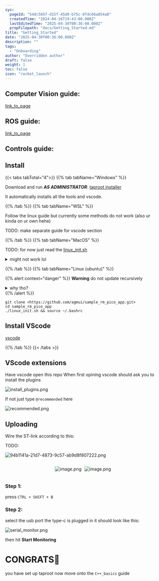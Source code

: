 ```yaml
---
sys:
  pageId: "54dc585f-d15f-45d0-b75c-8fdc66a854a8"
  createdTime: "2024-04-16T19:43:00.000Z"
  lastEditedTime: "2025-04-30T00:36:00.000Z"
  propFilepath: "docs/Getting_Started.md"
title: "Getting_Started"
date: "2025-04-30T00:36:00.000Z"
description: ""
tags:
  - "Onboarding"
author: "Overridden author"
draft: false
weight: 1
toc: false
icon: "rocket_launch"
---
```


## Computer Vision guide:

[link_to_page](86d45bc0-388b-4d26-8848-44f255f73d0e)

## ROS guide:

[link_to_page](3c76c1de-ec8f-46d6-8b0a-294005edc2d5)

## Controls guide:

## Install

{{< tabs tabTotal="4">}}
{{% tab tabName="Windows" %}}

Download and run _**AS ADMINISTRATOR**_: [taproot installer](https://github.com/Thornbots/TeachingFreshies/releases/tag/1.0)

It automatically installs all the tools and vscode.

{{% /tab %}}
{{% tab tabName="WSL" %}}

Follow the linux guide but currently some methods do not work (also ur kinda on ur own hehe)

TODO: make separate guide for vscode section

{{% /tab %}}
{{% tab tabName="MacOS" %}}

TODO: for now just read the [linux_init.sh](https://github.com/agmui/sample_rm_pico_app/blob/main/linux_init.sh)

<details>
<summary>might not work lol</summary>

`brew install libusb pkg-config`

Next install: [vscode](https://code.visualstudio.com/Download)

</details>

{{% /tab %}}
{{% tab tabName="Linux (ubuntu)" %}}

{{% alert context="danger" %}}
**Warning** do not update recursively
<details>
<summary>why tho?</summary>
There are some submodules that may go on for a while (like tinyusb) and I highly
recommend you don't need to get them.
If you want to see what submodules I update just look in `linux_init.sh`
</details>
{{% /alert %}}

```shell
git clone <https://github.com/agmui/sample_rm_pico_app.git>
cd sample_rm_pico_app
./linux_init.sh && source ~/.bashrc
```

## Install VScode

[vscode](https://code.visualstudio.com/Download)

{{% /tab %}}
{{< /tabs >}}

## VScode extensions

Have vscode open this repo
When first opining vscode should ask you to install the plugins

![install_plugins.png](https://prod-files-secure.s3.us-west-2.amazonaws.com/d518164a-d88e-44d1-a4ee-3adb3bd8bce0/89bd30f0-1825-4e77-867b-0a41ce370880/install_plugins.png?X-Amz-Algorithm=AWS4-HMAC-SHA256&X-Amz-Content-Sha256=UNSIGNED-PAYLOAD&X-Amz-Credential=ASIAZI2LB466R55SUDEJ%2F20250605%2Fus-west-2%2Fs3%2Faws4_request&X-Amz-Date=20250605T121630Z&X-Amz-Expires=3600&X-Amz-Security-Token=IQoJb3JpZ2luX2VjEGwaCXVzLXdlc3QtMiJHMEUCIFqlyueDrubsbVN9m60HLCTkXsep0t1qTkwfwSMa%2F0V0AiEA9d4GBfva%2BtRcblH7y6zL8Xj6thwRHbdd%2BPS0lz4Byv8q%2FwMIRRAAGgw2Mzc0MjMxODM4MDUiDFMtf7btcI1KsrH4bCrcA7CfYVZHcorDzXEJIY3oOBM%2F0ebQSgGtxCX2n1yZcIY%2FWv9KmfLjqs3Ckj4W%2FNirD4VrNAvFL6C%2BwNyZkU5yF0u1JDqWRgn6dr1JZzmMtSpLN82RZDHEk7hueX1BtKA4qV14uD2bAuCr4lcgrlGZPARy%2FGT%2Bnlimanru9vdzq2FMoZG9D8cshx2bY3dn8UJTicOQp%2BZi4Gh%2FwSrJA0PhTqdPBFVxNZ5nAi6qasF%2BCnzXguhjeTsnyQ0SUsf9zfZANXCB%2BL45uMgg1uIvfNr25hQLw7IMaSFK2llUmWrWr0OikhHcVXqsmW%2B9OPcLBiZk1KorUVfXI7wagiBY6wtZAMJkW552luVP4w2D2gtrJJ6Xqr%2F%2FKZpsnTlJkp4KIs8Juys4oi0UBqd1wiLuKK7vWOJkYJpEpC8IFeZqh9K55%2BMM2oeLfiXSQNSiQRw6VRSUxEZUCb64OB3KQskykYUOYsyoAejDxCjWce%2Fi%2F74sIJAFYbL1DpSxxhN9ylfytoS8hOWwKACl4zxTrb0jbsafP1ItM8gaIC529KTMPudR8R8QBvpIohmmkcCZh9C4gQ6lBIxIjMzoQx0qbjtryDixfxMzunPVPd60hlthJk68PVjRRMzLxN9qsvEReXloMP%2BMhsIGOqUBUmQ9v3%2Bo3RcSUtbsHC%2FsQ3J%2BcTFk86%2Fhve2Sv572UQTkMmh9HGI6N1QEDKiTyEjF38JkSqq4qdX5eGIksD0W5Gx7k5OItHfAGwaubNB4kXTSWZO74V%2FKeMDVyMSepX%2BJfISYWiU2YD8wJOr8n%2BVrSOIWn4HICQGcVItkeEqtTLWU9OAM0AfCV4Em%2B9H6I29lSJbzmefaXmJAyrw%2Bko%2FtSph094QA&X-Amz-Signature=349bc042dbe323be2093428e472106c8a5583c3efbf3a634519137ada5f204a6&X-Amz-SignedHeaders=host&x-id=GetObject)

If not just type `@recommended` here  

![recommended.png](https://prod-files-secure.s3.us-west-2.amazonaws.com/d518164a-d88e-44d1-a4ee-3adb3bd8bce0/61e661e9-5d85-4dfc-be0d-8d2097a5e793/recommended.png?X-Amz-Algorithm=AWS4-HMAC-SHA256&X-Amz-Content-Sha256=UNSIGNED-PAYLOAD&X-Amz-Credential=ASIAZI2LB466R55SUDEJ%2F20250605%2Fus-west-2%2Fs3%2Faws4_request&X-Amz-Date=20250605T121630Z&X-Amz-Expires=3600&X-Amz-Security-Token=IQoJb3JpZ2luX2VjEGwaCXVzLXdlc3QtMiJHMEUCIFqlyueDrubsbVN9m60HLCTkXsep0t1qTkwfwSMa%2F0V0AiEA9d4GBfva%2BtRcblH7y6zL8Xj6thwRHbdd%2BPS0lz4Byv8q%2FwMIRRAAGgw2Mzc0MjMxODM4MDUiDFMtf7btcI1KsrH4bCrcA7CfYVZHcorDzXEJIY3oOBM%2F0ebQSgGtxCX2n1yZcIY%2FWv9KmfLjqs3Ckj4W%2FNirD4VrNAvFL6C%2BwNyZkU5yF0u1JDqWRgn6dr1JZzmMtSpLN82RZDHEk7hueX1BtKA4qV14uD2bAuCr4lcgrlGZPARy%2FGT%2Bnlimanru9vdzq2FMoZG9D8cshx2bY3dn8UJTicOQp%2BZi4Gh%2FwSrJA0PhTqdPBFVxNZ5nAi6qasF%2BCnzXguhjeTsnyQ0SUsf9zfZANXCB%2BL45uMgg1uIvfNr25hQLw7IMaSFK2llUmWrWr0OikhHcVXqsmW%2B9OPcLBiZk1KorUVfXI7wagiBY6wtZAMJkW552luVP4w2D2gtrJJ6Xqr%2F%2FKZpsnTlJkp4KIs8Juys4oi0UBqd1wiLuKK7vWOJkYJpEpC8IFeZqh9K55%2BMM2oeLfiXSQNSiQRw6VRSUxEZUCb64OB3KQskykYUOYsyoAejDxCjWce%2Fi%2F74sIJAFYbL1DpSxxhN9ylfytoS8hOWwKACl4zxTrb0jbsafP1ItM8gaIC529KTMPudR8R8QBvpIohmmkcCZh9C4gQ6lBIxIjMzoQx0qbjtryDixfxMzunPVPd60hlthJk68PVjRRMzLxN9qsvEReXloMP%2BMhsIGOqUBUmQ9v3%2Bo3RcSUtbsHC%2FsQ3J%2BcTFk86%2Fhve2Sv572UQTkMmh9HGI6N1QEDKiTyEjF38JkSqq4qdX5eGIksD0W5Gx7k5OItHfAGwaubNB4kXTSWZO74V%2FKeMDVyMSepX%2BJfISYWiU2YD8wJOr8n%2BVrSOIWn4HICQGcVItkeEqtTLWU9OAM0AfCV4Em%2B9H6I29lSJbzmefaXmJAyrw%2Bko%2FtSph094QA&X-Amz-Signature=7de8a7718a779c0d08780aaa03ad3403cd228c50f3e3dbd58c46136353b99be7&X-Amz-SignedHeaders=host&x-id=GetObject)

## Uploading

Wire the ST-link according to this:

TODO:

![94b1141a-21d7-4873-9c57-ab9d8f807222.png](https://prod-files-secure.s3.us-west-2.amazonaws.com/d518164a-d88e-44d1-a4ee-3adb3bd8bce0/e5fad17d-ab82-4300-9f4c-505ab4b1202c/94b1141a-21d7-4873-9c57-ab9d8f807222.png?X-Amz-Algorithm=AWS4-HMAC-SHA256&X-Amz-Content-Sha256=UNSIGNED-PAYLOAD&X-Amz-Credential=ASIAZI2LB466R55SUDEJ%2F20250605%2Fus-west-2%2Fs3%2Faws4_request&X-Amz-Date=20250605T121630Z&X-Amz-Expires=3600&X-Amz-Security-Token=IQoJb3JpZ2luX2VjEGwaCXVzLXdlc3QtMiJHMEUCIFqlyueDrubsbVN9m60HLCTkXsep0t1qTkwfwSMa%2F0V0AiEA9d4GBfva%2BtRcblH7y6zL8Xj6thwRHbdd%2BPS0lz4Byv8q%2FwMIRRAAGgw2Mzc0MjMxODM4MDUiDFMtf7btcI1KsrH4bCrcA7CfYVZHcorDzXEJIY3oOBM%2F0ebQSgGtxCX2n1yZcIY%2FWv9KmfLjqs3Ckj4W%2FNirD4VrNAvFL6C%2BwNyZkU5yF0u1JDqWRgn6dr1JZzmMtSpLN82RZDHEk7hueX1BtKA4qV14uD2bAuCr4lcgrlGZPARy%2FGT%2Bnlimanru9vdzq2FMoZG9D8cshx2bY3dn8UJTicOQp%2BZi4Gh%2FwSrJA0PhTqdPBFVxNZ5nAi6qasF%2BCnzXguhjeTsnyQ0SUsf9zfZANXCB%2BL45uMgg1uIvfNr25hQLw7IMaSFK2llUmWrWr0OikhHcVXqsmW%2B9OPcLBiZk1KorUVfXI7wagiBY6wtZAMJkW552luVP4w2D2gtrJJ6Xqr%2F%2FKZpsnTlJkp4KIs8Juys4oi0UBqd1wiLuKK7vWOJkYJpEpC8IFeZqh9K55%2BMM2oeLfiXSQNSiQRw6VRSUxEZUCb64OB3KQskykYUOYsyoAejDxCjWce%2Fi%2F74sIJAFYbL1DpSxxhN9ylfytoS8hOWwKACl4zxTrb0jbsafP1ItM8gaIC529KTMPudR8R8QBvpIohmmkcCZh9C4gQ6lBIxIjMzoQx0qbjtryDixfxMzunPVPd60hlthJk68PVjRRMzLxN9qsvEReXloMP%2BMhsIGOqUBUmQ9v3%2Bo3RcSUtbsHC%2FsQ3J%2BcTFk86%2Fhve2Sv572UQTkMmh9HGI6N1QEDKiTyEjF38JkSqq4qdX5eGIksD0W5Gx7k5OItHfAGwaubNB4kXTSWZO74V%2FKeMDVyMSepX%2BJfISYWiU2YD8wJOr8n%2BVrSOIWn4HICQGcVItkeEqtTLWU9OAM0AfCV4Em%2B9H6I29lSJbzmefaXmJAyrw%2Bko%2FtSph094QA&X-Amz-Signature=fc3139a06fcc82f273a12e21beec03735ae1556be1f4e73d69aa3b5a54a18fd0&X-Amz-SignedHeaders=host&x-id=GetObject)

<div style="display: flex;flex-direction: row; column-gap:10px; max-width: 630px;justify-content: center;">
<div>

![image.png](https://prod-files-secure.s3.us-west-2.amazonaws.com/d518164a-d88e-44d1-a4ee-3adb3bd8bce0/210ecb78-1116-4d7b-b9b7-2292f66fa2c2/image.png?X-Amz-Algorithm=AWS4-HMAC-SHA256&X-Amz-Content-Sha256=UNSIGNED-PAYLOAD&X-Amz-Credential=ASIAZI2LB466UPHXXANU%2F20250605%2Fus-west-2%2Fs3%2Faws4_request&X-Amz-Date=20250605T121634Z&X-Amz-Expires=3600&X-Amz-Security-Token=IQoJb3JpZ2luX2VjEGwaCXVzLXdlc3QtMiJHMEUCICU21AXlGxEc0F9UM%2BbAhLGTRZ8U3ql5nSFnTr1TbZhYAiEAvTwC0oPHLNThemQtRgRTMA%2B1e83F0%2BFaOXXsmve8wf0q%2FwMIRRAAGgw2Mzc0MjMxODM4MDUiDJVzFulzHxJwlj3tBCrcA8fJXTtB2bs5D7VIdPoI4crmq2WJotejHQH6iCHFedpL8EIerKdZx4Vc3rl%2BvbxhXKBGsanhrHRczLLRTZqOScdKWNvEY95wzpXCtYmWlcf0zYCAV2HdgekWIzhGo5ab8RZVqfsf9lM3PS9r85QuK19Veaqqxh%2BYk2VJ7MK1LCNpIDwgj4N0oDmS8T9A7yKoNoysoHxYLG77NYYUh4BMOtJO5Y5ZZ1liI%2BHjIYyhp%2BojAQYC%2BW0gvl4h9sq3pVh%2FzW4phFT6GuD1ekdipeivFPrbQ0%2FuKfZCJwIQGHqBBJW1k1Qt7%2FQnIYGYUnKeyKBCbtd2oigXztNIiRrEylRFFMigdl9GtH3T4AvZa0Nilz9KhkA9Yglk7XRpuovCx9uxhknL%2FJnJBJbTgUOXiutD2y6PpKvCjeJEJ6mibo5Wxxr2QNpvrdrInVZeLp%2Fk5Ap9vYrPmpuM3zabi0vVEKjAIHLYDcWtxKp2OaxqduFssFiN6H9AMVaQYzU0VwqqlGouxdfkbkxGDD1YiWXjA8%2BOx32QGWh2cDDybm31rm1MARxW2JNfYZYTQEtau%2Fy7eKoIXwG2nmHCLvZY0R2vLr6mAqHDHaBp%2BSj3jucfiwPeEa9Omv1AWAC8n7KsMQn7MIaNhsIGOqUBa3BJyhCjSM%2BmP2o9MpK4PGhQovrtxTDhkLrlSbHhw1r%2FoMDzCqmn51I1QosCeKJeqgjr5wCFpdiGz1hV%2FiMOb%2FEGO4MrSItbBYPDFCjmHfvwrGa9eL%2B6GaLWtUuDWkwYM1CmQBW6SZJCletsb%2FADO%2FLARgP5cO4EdMk%2BadVUwoTJvODfBCnT%2FBMxSTuHMcLOQEePpDCNtISxEfQE9ldHZmlBIpn9&X-Amz-Signature=a0ee9ae2850fba2aea033bdf2aa53754fc4161aa129997dc3215ad3e1c516df8&X-Amz-SignedHeaders=host&x-id=GetObject)

</div>
<div>

![image.png](https://prod-files-secure.s3.us-west-2.amazonaws.com/d518164a-d88e-44d1-a4ee-3adb3bd8bce0/33a0fd0f-8ca6-4a86-8e09-26e95ded1fff/image.png?X-Amz-Algorithm=AWS4-HMAC-SHA256&X-Amz-Content-Sha256=UNSIGNED-PAYLOAD&X-Amz-Credential=ASIAZI2LB466WC42O6FN%2F20250605%2Fus-west-2%2Fs3%2Faws4_request&X-Amz-Date=20250605T121634Z&X-Amz-Expires=3600&X-Amz-Security-Token=IQoJb3JpZ2luX2VjEGwaCXVzLXdlc3QtMiJHMEUCIQCWeq9IIjLY048pkiQKmjWJH3zT221hzHvYyOVOKkn1wwIgKUIMa9o3xoNLg9rBSPquq0lHAg4qzqO0Dso3kwQRIq4q%2FwMIRRAAGgw2Mzc0MjMxODM4MDUiDL4bgA18e%2BfIpLOUiCrcAxNTNuQmtQfzxXk6%2B8RjvjGTj8iGDl6Vg223HF5wB23gLdpuo86s08WHcVSQaVUinuMzPF3Uq1pL30BhvfD1o1t6AMSXJK5TNyPGvzT%2BSjKWWtnuAPhi%2BhOSjF7eWyo12aDP9YoeCbdviEd5JHZQSnEWYW%2FDlhNiqOKhZS9FmvO6wVG8iMyY7ypLIZ%2FJqGnR%2BsxqwFOwxI10fSzpX7B3p%2BQGoK4HYgYhnYekb0dp9irEV00uuR91pKWZm6JXFQptpdprWJAcXVBVpPWfGLUJdBeoqpA705hbvhLnN5Dfm1lZclFTbC2xMwJasw9fBFZ30o2EQqWNt%2FxvbBMzuTVf2ReHXNJxz6nJLIJ%2FdS1aI5TwOcP9viXPtdRhMx4NW3gZeBs%2FiBLNsomhGRYA6UEPejPJo%2BQ0SYeFTQ6zgRI%2F%2FR1qzgXUbGkBRZZgprz1OMGksa21XVMfkLHthF0hbCNKg2mAqFNwk7lbcRTfiFFWjBApZ4E1t%2FnhupxTo80yJz92PIT4266%2Br8iDwfcqeYCdkjLyiLcquWp7jihtymab%2Fjmxpoy7GNUbbYjBSO6qWxwP8LhXmsJpeF41erUlZrPLokalON%2B3vE4aJQKqs0cPgmVd5OBmgH6CiogumdvkMMOMhsIGOqUBrRJKRiEcbH0z8Y%2FLiRD1bpeFxyuQs5aKfYWELpe1AD%2F5rMl6a%2Fzbi7l0gjoi8gpjyOELGVRDFQE9%2BEV5SNKJwaWCa7%2B%2F1Eq4DYW7Kthz52jakBnz2sbjC10Ozob5GxubDI0GRChl6puqusUJieANrDLCSDZcJagEIy97uk4PiCFKWY9cCVRvmbjsToH1KboTaYhCsnpmaD%2Blzi2O9b704mx1Mh4T&X-Amz-Signature=62d53f8957b50ed5dfc27483b220bd15f8f3c6fe3a8a73fcd36a0116f76cdf6b&X-Amz-SignedHeaders=host&x-id=GetObject)

</div>
</div>

### Step 1:

press `CTRL + SHIFT + B`

### Step 2:

select the usb port the type-c is plugged in it should look like this:

![serial_monitor.png](https://prod-files-secure.s3.us-west-2.amazonaws.com/d518164a-d88e-44d1-a4ee-3adb3bd8bce0/f03f4774-05d4-4393-b6a0-d5efb6d315ab/serial_monitor.png?X-Amz-Algorithm=AWS4-HMAC-SHA256&X-Amz-Content-Sha256=UNSIGNED-PAYLOAD&X-Amz-Credential=ASIAZI2LB466R55SUDEJ%2F20250605%2Fus-west-2%2Fs3%2Faws4_request&X-Amz-Date=20250605T121630Z&X-Amz-Expires=3600&X-Amz-Security-Token=IQoJb3JpZ2luX2VjEGwaCXVzLXdlc3QtMiJHMEUCIFqlyueDrubsbVN9m60HLCTkXsep0t1qTkwfwSMa%2F0V0AiEA9d4GBfva%2BtRcblH7y6zL8Xj6thwRHbdd%2BPS0lz4Byv8q%2FwMIRRAAGgw2Mzc0MjMxODM4MDUiDFMtf7btcI1KsrH4bCrcA7CfYVZHcorDzXEJIY3oOBM%2F0ebQSgGtxCX2n1yZcIY%2FWv9KmfLjqs3Ckj4W%2FNirD4VrNAvFL6C%2BwNyZkU5yF0u1JDqWRgn6dr1JZzmMtSpLN82RZDHEk7hueX1BtKA4qV14uD2bAuCr4lcgrlGZPARy%2FGT%2Bnlimanru9vdzq2FMoZG9D8cshx2bY3dn8UJTicOQp%2BZi4Gh%2FwSrJA0PhTqdPBFVxNZ5nAi6qasF%2BCnzXguhjeTsnyQ0SUsf9zfZANXCB%2BL45uMgg1uIvfNr25hQLw7IMaSFK2llUmWrWr0OikhHcVXqsmW%2B9OPcLBiZk1KorUVfXI7wagiBY6wtZAMJkW552luVP4w2D2gtrJJ6Xqr%2F%2FKZpsnTlJkp4KIs8Juys4oi0UBqd1wiLuKK7vWOJkYJpEpC8IFeZqh9K55%2BMM2oeLfiXSQNSiQRw6VRSUxEZUCb64OB3KQskykYUOYsyoAejDxCjWce%2Fi%2F74sIJAFYbL1DpSxxhN9ylfytoS8hOWwKACl4zxTrb0jbsafP1ItM8gaIC529KTMPudR8R8QBvpIohmmkcCZh9C4gQ6lBIxIjMzoQx0qbjtryDixfxMzunPVPd60hlthJk68PVjRRMzLxN9qsvEReXloMP%2BMhsIGOqUBUmQ9v3%2Bo3RcSUtbsHC%2FsQ3J%2BcTFk86%2Fhve2Sv572UQTkMmh9HGI6N1QEDKiTyEjF38JkSqq4qdX5eGIksD0W5Gx7k5OItHfAGwaubNB4kXTSWZO74V%2FKeMDVyMSepX%2BJfISYWiU2YD8wJOr8n%2BVrSOIWn4HICQGcVItkeEqtTLWU9OAM0AfCV4Em%2B9H6I29lSJbzmefaXmJAyrw%2Bko%2FtSph094QA&X-Amz-Signature=9a6f50332a5447a38c95a5e5896ce85158cb80a57adb8c8e47ed8f57c59bc9de&X-Amz-SignedHeaders=host&x-id=GetObject)

then hit **Start Monitoring**

# CONGRATS🎉

you have set up taproot now move onto the `C++_basics` guide
